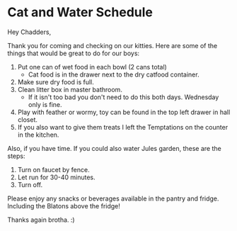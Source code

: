 # Cat and Water Schedule

Hey Chadders, 

Thank you for coming and checking on our kitties. Here are some of the things that would be great to do for our boys:

1. Put one can of wet food in each bowl (2 cans total)
    - Cat food is in the drawer next to the dry catfood container.
2. Make sure dry food is full.
3. Clean litter box in master bathroom.
    - If it isn't too bad you don't need to do this both days. Wednesday only is fine.
4. Play with feather or wormy, toy can be found in the top left drawer in hall closet.
5. If you also want to give them treats I left the Temptations on the counter in the kitchen.

Also, if you have time. If you could also water Jules garden, these are the steps:

1. Turn on faucet by fence.
2. Let run for 30-40 minutes.
3. Turn off.

Please enjoy any snacks or beverages available in the pantry and fridge. Including the Blatons above the fridge!

Thanks again brotha. :) 


